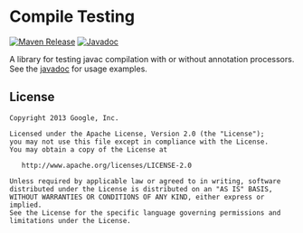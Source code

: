 Compile Testing
===============

[![Maven Release][maven-shield]][maven-link]
[![Javadoc][javadoc-shield]][javadoc-link]

A library for testing javac compilation with or without annotation processors. See the [javadoc][javadoc-link] for usage examples.

License
-------

    Copyright 2013 Google, Inc.

    Licensed under the Apache License, Version 2.0 (the "License");
    you may not use this file except in compliance with the License.
    You may obtain a copy of the License at

       http://www.apache.org/licenses/LICENSE-2.0

    Unless required by applicable law or agreed to in writing, software
    distributed under the License is distributed on an "AS IS" BASIS,
    WITHOUT WARRANTIES OR CONDITIONS OF ANY KIND, either express or implied.
    See the License for the specific language governing permissions and
    limitations under the License.

[maven-shield]: https://img.shields.io/maven-central/v/com.google.testing.compile/compile-testing.png
[maven-link]: https://search.maven.org/artifact/com.google.testing.compile/compile-testing
[javadoc-shield]: https://javadoc.io/badge/com.google.testing.compile/compile-testing.svg?color=blue
[javadoc-link]: https://javadoc.io/doc/com.google.testing.compile/compile-testing
